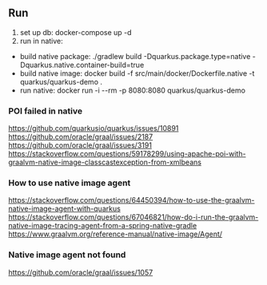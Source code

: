 ## Run
1. set up db: docker-compose up -d
2. run in native:  
- build native package: ./gradlew build -Dquarkus.package.type=native -Dquarkus.native.container-build=true
- build native image: docker build -f src/main/docker/Dockerfile.native -t quarkus/quarkus-demo .
- run native: docker run -i --rm -p 8080:8080 quarkus/quarkus-demo

### POI failed in native
https://github.com/quarkusio/quarkus/issues/10891
https://github.com/oracle/graal/issues/2187
https://github.com/oracle/graal/issues/3191
https://stackoverflow.com/questions/59178299/using-apache-poi-with-graalvm-native-image-classcastexception-from-xmlbeans

### How to use native image agent
https://stackoverflow.com/questions/64450394/how-to-use-the-graalvm-native-image-agent-with-quarkus
https://stackoverflow.com/questions/67046821/how-do-i-run-the-graalvm-native-image-tracing-agent-from-a-spring-native-gradle
https://www.graalvm.org/reference-manual/native-image/Agent/

### Native image agent not found
https://github.com/oracle/graal/issues/1057
